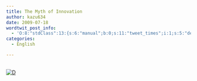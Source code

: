 ```yaml
---
title: The Myth of Innovation
author: kazu634
date: 2009-07-18
wordtwit_post_info:
  - 'O:8:"stdClass":13:{s:6:"manual";b:0;s:11:"tweet_times";i:1;s:5:"delay";i:0;s:7:"enabled";i:1;s:10:"separation";s:2:"60";s:7:"version";s:3:"3.7";s:14:"tweet_template";b:0;s:6:"status";i:2;s:6:"result";a:0:{}s:13:"tweet_counter";i:2;s:13:"tweet_log_ids";a:1:{i:0;i:4713;}s:9:"hash_tags";a:0:{}s:8:"accounts";a:1:{i:0;s:7:"kazu634";}}'
categories:
  - English

---
```

<div class="section">
<p>
<br /> <a href="http://d.hatena.ne.jp/video/youtube/amt3ag2BaKc" onclick="__gaTracker('send', 'event', 'outbound-article', 'http://d.hatena.ne.jp/video/youtube/amt3ag2BaKc', '');" alt="この動画を含む日記"><img src="http://d.hatena.ne.jp/images/d_entry.gif" alt="D" border="0" style="vertical-align: bottom;" title="この動画を含む日記" /></a>
</p>
</div>
